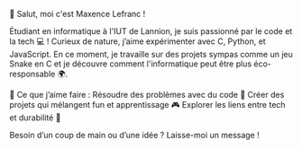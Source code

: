 👋 Salut, moi c'est Maxence Lefranc !

Étudiant en informatique à l'IUT de Lannion, je suis passionné par le code et la tech 💻 ! Curieux de nature, j’aime expérimenter avec C, Python, et JavaScript. En ce moment, je travaille sur des projets sympas comme un jeu Snake en C et je découvre comment l'informatique peut être plus éco-responsable 🌍.

🚀 Ce que j’aime faire :
Résoudre des problèmes avec du code 🧩
Créer des projets qui mélangent fun et apprentissage 🎮
Explorer les liens entre tech et durabilité 🌱

Besoin d’un coup de main ou d’une idée ? Laisse-moi un message !
